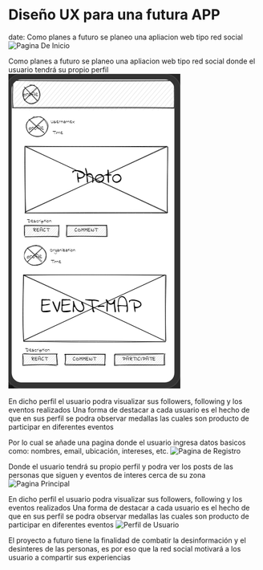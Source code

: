 # Diseño UX para una futura APP

date: 
Como planes a futuro se planeo una apliacion web tipo red social 
![Pagina De Inicio](Home.png)

Como planes a futuro se planeo una apliacion web tipo red social donde el usuario tendrá su propio perfil 
![](images/principalpage.png)

En dicho perfil el usuario podra visualizar sus followers, following y los eventos realizados
Una forma de destacar a cada usuario es el hecho de que en sus perfil se podra observar medallas las cuales son producto de participar en diferentes eventos 



Por lo cual se añade una pagina donde el usuario ingresa datos basicos como: nombres, email, ubicación, intereses, etc.
![Pagina de Registro](login.png)

Donde el usuario tendrá su propio perfil y podra ver los posts de las personas que siguen y eventos de interes cerca de su zona
![Pagina Principal](principalpage.png)

En dicho perfil el usuario podra visualizar sus followers, following y los eventos realizados
Una forma de destacar a cada usuario es el hecho de que en sus perfil se podra observar medallas las cuales son producto de participar en diferentes eventos 
![Perfil de Usuario](perfil-page.png)

El proyecto a futuro tiene la finalidad de combatir la desinformación y el desinteres de las personas, es por eso que la red social motivará a los usuario a compartir sus experiencias 


